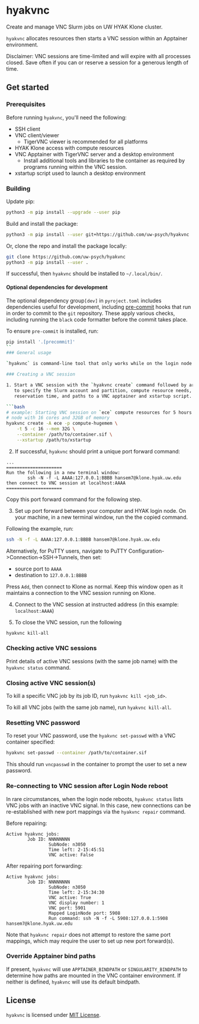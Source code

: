 hyakvnc
=======

Create and manage VNC Slurm jobs on UW HYAK Klone cluster.

`hyakvnc` allocates resources then starts a VNC session within an Apptainer
environment.

Disclaimer: VNC sessions are time-limited and will expire with all processes
closed. Save often if you can or reserve a session for a generous length of
time.

## Get started

### Prerequisites

Before running `hyakvnc`, you'll need the following:
- SSH client
- VNC client/viewer
    - TigerVNC viewer is recommended for all platforms
- HYAK Klone access with compute resources
- VNC Apptainer with TigerVNC server and a desktop environment
    - Install additional tools and libraries to the container as required by
      programs running within the VNC session.
- xstartup script used to launch a desktop environment

### Building

Update pip:
```bash
python3 -m pip install --upgrade --user pip
```

Build and install the package:

```bash
python3 -m pip install --user git+https://github.com/uw-psych/hyakvnc
```

Or, clone the repo and install the package locally:

```bash
git clone https://github.com/uw-psych/hyakvnc
python3 -m pip install --user .
```

If successful, then `hyakvnc` should be installed to `~/.local/bin/`.

#### Optional dependencies for development

The optional dependency group`[dev]` in  `pyroject.toml` includes dependencies useful for development, including [pre-commit](https://pre-commit.com/) hooks that run in order to commit to the `git` repository.
These apply various checks, including running the `black` code formatter before the commit takes place.

To ensure `pre-commit` is installed, run:
```bash
pip install '.[precommit]'
``
### General usage

`hyakvnc` is command-line tool that only works while on the login node.

### Creating a VNC session

1. Start a VNC session with the `hyakvnc create` command followed by arguments
   to specify the Slurm account and partition, compute resource needs,
   reservation time, and paths to a VNC apptainer and xstartup script.

```bash
# example: Starting VNC session on `ece` compute resources for 5 hours on a
# node with 16 cores and 32GB of memory
hyakvnc create -A ece -p compute-hugemem \
    -t 5 -c 16 --mem 32G \
    --container /path/to/container.sif \
    --xstartup /path/to/xstartup
```

2. If successful, `hyakvnc` should print a unique port forward command:

```
...
=====================
Run the following in a new terminal window:
        ssh -N -f -L AAAA:127.0.0.1:BBBB hansem7@klone.hyak.uw.edu
then connect to VNC session at localhost:AAAA
=====================
```

Copy this port forward command for the following step.

3. Set up port forward between your computer and HYAK login node. On your
   machine, in a new terminal window, run the the copied command.

Following the example, run:

```bash
ssh -N -f -L AAAA:127.0.0.1:BBBB hansem7@klone.hyak.uw.edu
```

Alternatively, for PuTTY users, navigate to
PuTTY Configuration->Connection->SSH->Tunnels, then set:
  - source port to `AAAA`
  - destination to `127.0.0.1:BBBB`

Press `Add`, then connect to Klone as normal. Keep this window open as it
maintains a connection to the VNC session running on Klone.

4. Connect to the VNC session at instructed address (in this example:
   `localhost:AAAA`)

5. To close the VNC session, run the following

```bash
hyakvnc kill-all
```

### Checking active VNC sessions

Print details of active VNC sessions (with the same job name) with the
`hyakvnc status` command.

### Closing active VNC session(s)

To kill a specific VNC job by its job ID, run `hyakvnc kill <job_id>`.

To kill all VNC jobs (with the same job name), run `hyakvnc kill-all`.

### Resetting VNC password

To reset your VNC password, use the `hyakvnc set-passwd` with a VNC container
specified:

```bash
hyakvnc set-passwd --container /path/to/container.sif
```

This should run `vncpasswd` in the container to prompt the user to set a new
password.

### Re-connecting to VNC session after Login Node reboot

In rare circumstances, when the login node reboots, `hyakvnc status` lists VNC
jobs with an inactive VNC signal. In this case, new connections can be
re-established with new port mappings via the `hyakvnc repair` command.

Before repairing:

```
Active hyakvnc jobs:
        Job ID: NNNNNNNN
                SubNode: n3050
                Time left: 2-15:45:51
                VNC active: False
```

After repairing port forwarding:

```
Active hyakvnc jobs:
        Job ID: NNNNNNNN
                SubNode: n3050
                Time left: 2-15:34:30
                VNC active: True
                VNC display number: 1
                VNC port: 5901
                Mapped LoginNode port: 5908
                Run command: ssh -N -f -L 5908:127.0.0.1:5908 hansem7@klone.hyak.uw.edu
```

Note that `hyakvnc repair` does not attempt to restore the same port mappings,
which may require the user to set up new port forward(s).

### Override Apptainer bind paths

If present, `hyakvnc` will use `APPTAINER_BINDPATH` or `SINGULARITY_BINDPATH` to
determine how paths are mounted in the VNC container environment. If neither is
defined, `hyakvnc` will use its default bindpath.

## License

`hyakvnc` is licensed under [MIT License](LICENSE).
